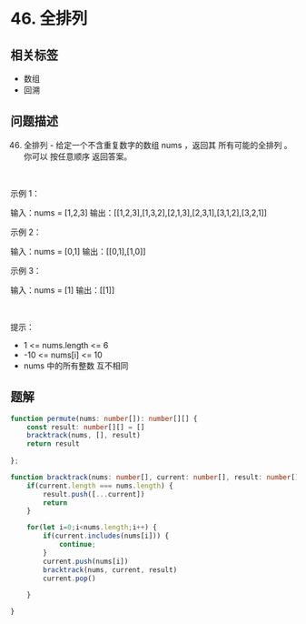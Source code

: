 
# 46. 全排列

## 相关标签

- 数组
- 回溯

## 问题描述 

46. 全排列 - 给定一个不含重复数字的数组 nums ，返回其 所有可能的全排列 。你可以 按任意顺序 返回答案。

 

示例 1：


输入：nums = [1,2,3]
输出：[[1,2,3],[1,3,2],[2,1,3],[2,3,1],[3,1,2],[3,2,1]]


示例 2：


输入：nums = [0,1]
输出：[[0,1],[1,0]]


示例 3：


输入：nums = [1]
输出：[[1]]


 

提示：

 * 1 <= nums.length <= 6
 * -10 <= nums[i] <= 10
 * nums 中的所有整数 互不相同

## 题解


```ts
function permute(nums: number[]): number[][] {
    const result: number[][] = []
    bracktrack(nums, [], result)
    return result
    
};

function bracktrack(nums: number[], current: number[], result: number[][]) {
    if(current.length === nums.length) {
        result.push([...current])
        return 
    }

    for(let i=0;i<nums.length;i++) {
        if(current.includes(nums[i])) {
            continue;
        }
        current.push(nums[i])
        bracktrack(nums, current, result)
        current.pop()
    
    }

}
````
